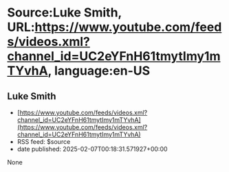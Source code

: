 # Source:Luke Smith, URL:https://www.youtube.com/feeds/videos.xml?channel_id=UC2eYFnH61tmytImy1mTYvhA, language:en-US

## Luke Smith
 - [https://www.youtube.com/feeds/videos.xml?channel_id=UC2eYFnH61tmytImy1mTYvhA](https://www.youtube.com/feeds/videos.xml?channel_id=UC2eYFnH61tmytImy1mTYvhA)
 - RSS feed: $source
 - date published: 2025-02-07T00:18:31.571927+00:00

None

